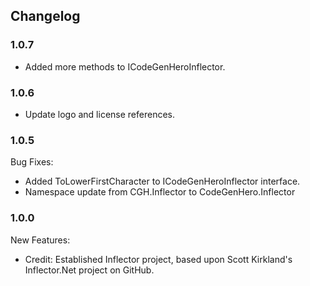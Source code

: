 ﻿## Changelog

### 1.0.7
* Added more methods to ICodeGenHeroInflector.

### 1.0.6
* Update logo and license references.

### 1.0.5
Bug Fixes:
* Added ToLowerFirstCharacter to ICodeGenHeroInflector interface.
* Namespace update from CGH.Inflector to CodeGenHero.Inflector

### 1.0.0
New Features:
* Credit: Established Inflector project, based upon Scott Kirkland's Inflector.Net project on GitHub.
